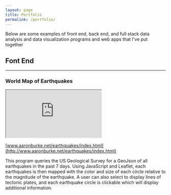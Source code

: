 ```yaml
---
layout: page
title: Portfolio
permalink: /portfolio/
---
```


Below are some examples of front end, back end, and full stack data analysis and data visualization programs and web apps that I've put together

## Font End
---

### World Map of Earthquakes

<div class="resp-container">
    <iframe class="resp-iframe" src="http://www.aaronburke.net/earthquakes/index.html" allowfullscreen></iframe>
</div>

[www.aaronburke.net/earthquakes/index.html](http://www.aaronburke.net/earthquakes/index.html)

This program queries the US Geological Survey for a GeoJson of all earthquakes in the past 7 days. Using JavaScript and Leaflet, each earthquakes is then mapped with the color and size of each circle relative to the magnitude of the earthquake. A user can also select to display lines of tectonic plates, and each earthquake circle is clickable which will display additional information.
